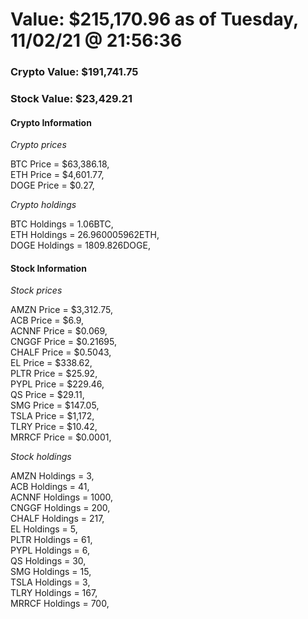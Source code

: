 # Value: $215,170.96 as of Tuesday, 11/02/21 @ 21:56:36 

### Crypto Value: $191,741.75

### Stock Value: $23,429.21

#### Crypto Information 
*Crypto prices* 

BTC Price = $63,386.18,  
ETH Price = $4,601.77,  
DOGE Price = $0.27,  


*Crypto holdings* 

BTC Holdings = 1.06BTC,  
ETH Holdings = 26.960005962ETH,  
DOGE Holdings = 1809.826DOGE,  


#### Stock Information 

*Stock prices* 

AMZN Price = $3,312.75,  
ACB Price = $6.9,  
ACNNF Price = $0.069,  
CNGGF Price = $0.21695,  
CHALF Price = $0.5043,  
EL Price = $338.62,  
PLTR Price = $25.92,  
PYPL Price = $229.46,  
QS Price = $29.11,  
SMG Price = $147.05,  
TSLA Price = $1,172,  
TLRY Price = $10.42,  
MRRCF Price = $0.0001,  


*Stock holdings* 

AMZN Holdings = 3,  
ACB Holdings = 41,  
ACNNF Holdings = 1000,  
CNGGF Holdings = 200,  
CHALF Holdings = 217,  
EL Holdings = 5,  
PLTR Holdings = 61,  
PYPL Holdings = 6,  
QS Holdings = 30,  
SMG Holdings = 15,  
TSLA Holdings = 3,  
TLRY Holdings = 167,  
MRRCF Holdings = 700,  


